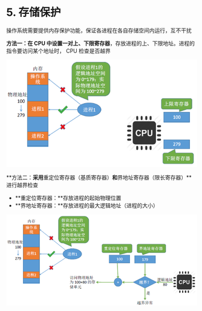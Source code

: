 # 5. 存储保护

操作系统需要提供内存保护功能，保证各进程在各自存储空间内运行，互不干扰

**方法一：**在 CPU 中**设置一对上、下限寄存器**，存放进程的上、下限地址。进程的指令要访问某个地址时， CPU 检查是否越界

![](../.gitbook/assets/image%20%2837%29.png)

**方法二：**采用**重定位寄存器（基质寄存器）**和**界地址寄存器（限长寄存器）**进行越界检查

* **重定位寄存器：**存放进程的起始物理位置
* **界地址寄存器：**存放进程的最大逻辑地址（进程的大小）

![](../.gitbook/assets/image%20%2830%29.png)

